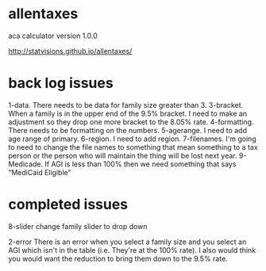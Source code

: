 allentaxes
==========

aca calculator version 1.0.0

http://statvisions.github.io/allentaxes/

back log issues
==========


1-data. There needs to be data for family size greater than 3.
3-bracket. When a family is in the upper end of the 9.5% bracket. I need to make an adjustment so they drop one more bracket to the 8.05% rate.
4-formatting. There needs to be formatting on the numbers.
5-agerange. I need to add age range of primary.
6-region. I need to add region.
7-filenames. I'm going to need to change the file names to something that mean something to a tax person or the person who will maintain the thing will be lost next year.
9-Medicade. If AGI is less than 100% then we need something that says “MediCaid Eligible”


completed issues
==========
8-slider change family slider to drop down

2-error There is an error when you select a family size and you select an AGI which isn't in the table (i.e. They're at the 100% rate). I also would think you would want the reduction to bring them down to the 9.5% rate.
